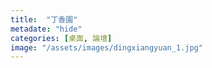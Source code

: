 ```yaml
---
title:  "丁香園"
metadate: "hide"
categories: [桌面, 論壇]
image: "/assets/images/dingxiangyuan_1.jpg"
---
```

